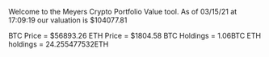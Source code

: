 Welcome to the Meyers Crypto Portfolio Value tool. 
As of 03/15/21 at 17:09:19 our valuation is $104077.81 

BTC Price = $56893.26
 ETH Price = $1804.58
BTC Holdings = 1.06BTC
 ETH holdings = 24.255477532ETH 
